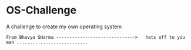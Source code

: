 # OS-Challenge
A challenge to create my own operating system 








    From Bhavya SHarma ------------------------------>   hats off to you man ...........................

